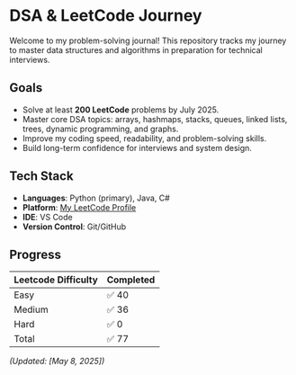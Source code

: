 # DSA & LeetCode Journey

Welcome to my problem-solving journal! This repository tracks my journey to master data structures and algorithms in preparation for technical interviews.

## Goals

- Solve at least **200 LeetCode** problems by July 2025.
- Master core DSA topics: arrays, hashmaps, stacks, queues, linked lists, trees, dynamic programming, and graphs.
- Improve my coding speed, readability, and problem-solving skills.
- Build long-term confidence for interviews and system design.

## Tech Stack

- **Languages**: Python (primary), Java, C#
- **Platform**: [My LeetCode Profile](https://leetcode.com/u/austenzhang/)
- **IDE**: VS Code  
- **Version Control**: Git/GitHub

## Progress

| Leetcode Difficulty          | Completed |
|------------------|-----------|
| Easy | ✅ 40     |
| Medium | ✅ 36     |
| Hard | ✅ 0     |
| Total             | ✅ 77     |

_(Updated: [May 8, 2025])_

